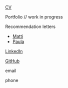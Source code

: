 <a href="/CV%202019%20Ciprian%20Florea.pdf" target="_blank">CV</a>


Portfolio // work in progress


Recommendation letters
<ul>
  <li><a href="">Matti</a></li>
  <li><a href="">Paula</a></li>
</ul>


<a href="https://www.linkedin.com/in/cflorea-r/">LinkedIn</a>


<a href="https://github.com/cflorea-r">GitHub</a>


email


phone
